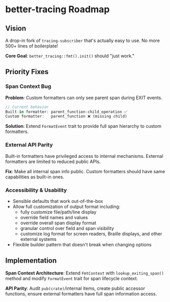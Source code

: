 # better-tracing Roadmap

## Vision

A drop-in fork of `tracing-subscriber` that's actually easy to use. No more 500+ lines of boilerplate!

**Core Goal**: `better_tracing::fmt().init()` should "just work."

## Priority Fixes

### Span Context Bug

**Problem**: Custom formatters can only see parent span during EXIT events.

```rust
// Current behavior
Built-in formatter: parent_function:child_operation ✅
Custom formatter:   parent_function ❌ (missing child)
```

**Solution**: Extend `FormatEvent` trait to provide full span hierarchy to custom formatters.

### External API Parity

Built-in formatters have privileged access to internal mechanisms. External formatters are limited to reduced public APIs.

**Fix**: Make all internal span info public. Custom formatters should have same capabilities as built-in ones.

### Accessibility & Usability

- Sensible defaults that work out-of-the-box
- Allow full customization of output format including:
  - fully customize file/path/line display
  - override field names and values
  - override overall span display format
  - granular control over field and span visibility
  - customize log format for screen readers, Braille displays, and other external systems
- Flexible builder pattern that doesn't break when changing options

## Implementation

**Span Context Architecture**: Extend `FmtContext` with `lookup_exiting_span()` method and modify `FormatEvent` trait for span lifecycle context.

**API Parity**: Audit `pub(crate)`/internal items, create public accessor functions, ensure external formatters have full span information access.
